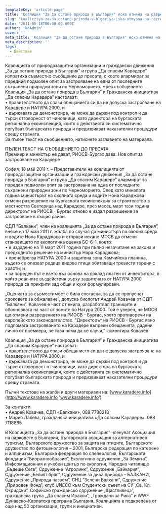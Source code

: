 ```yaml
---
templateKey: 'article-page'
title: 'Коалиция "За да остане природа в България" иска отмяна на разрешението за строителство на Карадере'
slug: 'koalicziya-za-da-ostane-priroda-v-blgariya-iska-otmyana-na-razreshenieto-za-stroitelstvo-na-karadere'
date: '2011-05-18T00:00:00.000Z'
author: 'kdAdmin'
cover: ''
meta_title: 'Коалиция "За да остане природа в България" иска отмяна на разрешението за строителство на Карадере'
meta_description: ''
tags:
  - Действие
---
```


Коалицията от природозащитни организации и граждански движения „За да остане природа в България” и група „Да спасим Карадере” изпратиха съвместно съобщение до пресата, с което алармират за поредния подмолен опит за застрояване на една от последните съхранени природни зони по Черноморието. Чрез съобщението Коалиция „За да остане природа в България” и Гражданска инициатива „Да спасим Карадере” настояват:  
• правителството да спази обещанието си да не допуска застрояване на Карадере и НАТУРА 2000, и  
• държавата да демонстрира, че може да държи под контрол и да търси отговорност от чиновници, като директора на бургаската регионална екоинспекция, които с действията си систематично погубват българската природа и предизвикват наказателни процедури срещу страната.  
За пълен текст на съобщението, натиснете заглавието на материала.

ПЪЛЕН ТЕКСТ НА СЪОБЩЕНИЕТО ДО ПРЕСАТА  
Премиер и министър не дават, РИОСВ-Бургас дава: Нов опит за застрояване на Карадере

София, 18 май 2011 г. – Представители на коалицията от природозащитни организации и граждански движения „За да остане природа в България” и група „Да спасим Карадере” алармират за пореден подмолен опит за застрояване на една от последните съхранени природни зони по Черноморието. След като миналата година министърът на околната среда и водите Нона Караджова отмени разрешение на бургаската екоинспекция за строителство в местността Светерица над Карадере, през месец март тази година директорът на РИОСВ - Бургас отново е издал разрешение за застрояване в същия район.

СДП "Балкани”, член на коалицията „За да остане природа в България”, внесе на 17 май 2011 г. жалба по случая до министъра по околна среда и водите Нона Караджова и отправи искане МОСВ да отмени становището по екологична оценка БС-6-1, което:  
• е издадено на 11 март 2011 година при пълно незачитане на закона и предходното решение на министър Нора Караджова;  
• пренебрегва НАТУРА 2000 и защитена зона Камчийска планина, където се опазват редица видове птици обитаващи тревисти терени с храсти; и  
• за пореден път е взето въз основа на доклад платен от инвеститора, в който реалните въздействия върху защитената от НАТУРА 2000 природа са прикрити зад общи и кухи формулировки.

„Оценката за съвместимост е била спотаена, за да се пропуснат сроковете за обжалване”, допуска биологът Андрей Ковачев от СДП "Балкани”. Ковачев е част от екипа, разработвал границите и обосновката на част от зоните по Натура 2000. Той е уверен, че МОСВ ще отмени разрешението на РИОСВ - Бургас, което противоречи на европейското законодателство. "Директорът на РИОСВ - Бургас явно подпомага застрояването на Карадере въпреки обещанията, дадени лично от премиера, че това няма да се случи," коментира Ковачев.

Коалиция „За да остане природа в България” и Гражданска инициатива „Да спасим Карадере” настояват:  
• правителството да спази обещанието си да не допуска застрояване на Карадере и НАТУРА 2000, и  
• държавата да демонстрира, че може да държи под контрол и да търси отговорност от чиновници, като директора на бургаската регионална екоинспекция, които с действията си систематично погубват българската природа и предизвикват наказателни процедури срещу страната.

Пълни текстове на жалби и други материали на: [www.karadere.info](http://www.karadere.info 'www.karadere.info')

За контакти:  
• Андрей Ковачев, СДП «Балкани», 088 7788218  
• Мария Лалева, гражданска инициатива «Да спасим Карадере», 088 7118865

В Коалицията „За да остане природа в България” членуват Асоциация на парковете в България, Българската асоциация за алтернативен туризъм, Българското дружество за защита на птиците, Българското дружество по фитоценология – 2001, Българска федерация по катерене и алпинизъм, Българска федерация по спелеология, Българската фондация “Биоразнообразие”, Екологично сдружение „За Земята”, Информационния и учебен център по екология, Народно читалище „Бъдеще Сега”, Сдружение “Агролинк”, Сдружение „Байкария”, Сдружение „Белият бряг”, Сдружение за дива природа – БАЛКАНИ, Сдружение „Природа назаем”, СНЦ “Зелени Балкани”, Сдружение „Природен Фонд”, клуб UNECO към Студентски съвет на СУ „Св. Кл. Охридски”, Софийско гражданско сдружение „Щастливеца”, гражданска група „Да спасим Иракли”, „Граждани за Рила” и WWF Дунавско–Карпатска програма България. Коалицията е подкрепена от още над 50 организации, групи и инициативи.
